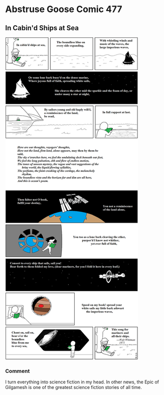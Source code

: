 # Abstruse Goose Comic 477
## In Cabin'd Ships at Sea

![image](leaves_of_grass_in_spaaaaace.png)
### Comment
I turn everything into science fiction in my head.  In other news, the Epic of Gilgamesh is one of the greatest science fiction stories of all time.
